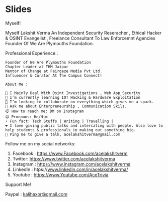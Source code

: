 # Slides


Myself! 

Myself Lakshit Verma An Independent Security Reseracher , Ethical Hacker & OSINT Evangelist , Freelance Consultant To Law Enforcemnt Agencies Founder Of We Are Plymouths Foundation.

Professional Experience : 

    Founder of We Are Plymouths Foundation
    Chapter Leader at THM Jaipur
    Mentor of Change at Fairgaze Media Pvt Ltd.
    Influencer & Curator At The Campus Connect!
    
    About Me :

    🔭 I Mainly Deal With Osint Investigations , Web App Security
    🌱 I’m currently learning IOT Hacking & Hardware Exploitation
    👯 I’m looking to collaborate on everything which gives me a spark.
    💬 Ask me about Enterpreneurship , Communication Skils.
    📫 How to reach me: DM on Instagram
    😄 Pronouns: He/Him
    ⚡ Fun fact: Tech Stuffs | Writing | Travelling | 
    ❤️ I love giving public talks and intercating with people. Also love to help students & professionals in making out something big.
    💬 Ping me to give a talk, acelakshitverma@gmail.com

   
Follow me on my social networks:

1. Facebook :  https://www.Facebook.com/acelakshitverm
2. Twitter:    https://www.twitter.com/acelakshitverma
3. Instagram : https://www.instagram.com/acelakshitverma
4. LinkedIn :  htps://www.linkedin.com/in/acelakshitverma/
5. Youtube :   https://www.Youtube.com/AceTrivia

Support Me!

Paypal : kalihaxor@gmail.com 

